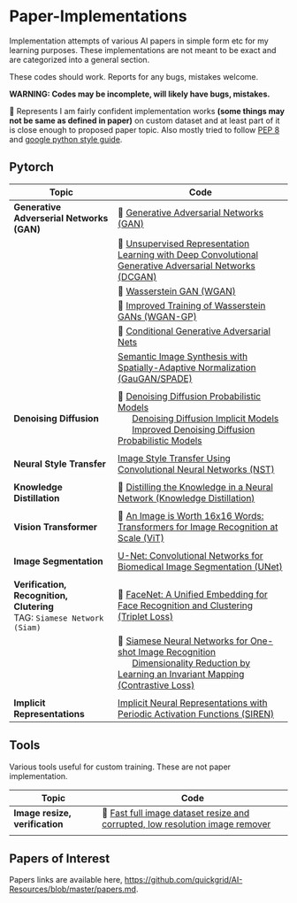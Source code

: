# Paper-Implementations

Implementation attempts of various AI papers in simple form etc for my learning purposes. These implementations are not meant to be exact and are categorized into a general section. 

These codes should work. Reports for any bugs, mistakes welcome.

**WARNING: Codes may be incomplete, will likely have bugs, mistakes.**

:rocket: Represents I am fairly confident implementation works **(some things may not be same as defined in paper)** on custom dataset and at least part of it is close enough to proposed paper topic. Also mostly tried to follow [PEP 8](https://www.python.org/dev/peps/pep-0008/) and [google python style guide](https://google.github.io/styleguide/pyguide.html).

## Pytorch

| Topic | Code |
| --- | --- |
| **Generative Adverserial Networks (GAN)** | :rocket: [Generative Adversarial Networks (GAN)](pytorch/gan) |
|  | :rocket: [Unsupervised Representation Learning with Deep Convolutional Generative Adversarial Networks (DCGAN)](pytorch/dcgan) |
|  | :rocket: [Wasserstein GAN (WGAN)](pytorch/wgan) |
|  | :rocket: [Improved Training of Wasserstein GANs (WGAN-GP)](pytorch/wgan-gp) |
|  | :rocket: [Conditional Generative Adversarial Nets](pytorch/conditional-wgan) |
|  | [Semantic Image Synthesis with Spatially-Adaptive Normalization (GauGAN/SPADE)](pytorch/gaugan) |
|  |  |
| **Denoising Diffusion** | :rocket: [Denoising Diffusion Probabilistic Models](pytorch/denoising-diffusion) <br>  &nbsp; &nbsp;  &nbsp; [Denoising Diffusion Implicit Models](pytorch/denoising-diffusion) <br>  &nbsp; &nbsp;  &nbsp; [Improved Denoising Diffusion Probabilistic Models](pytorch/denoising-diffusion) |
|  |  |
| **Neural Style Transfer** | [Image Style Transfer Using Convolutional Neural Networks (NST)](pytorch/neural-style-transfer) |
|  |  |
| **Knowledge Distillation** | :rocket: [Distilling the Knowledge in a Neural Network (Knowledge Distillation)](pytorch/knowledge-distillation) |
|  |  |
| **Vision Transformer** | :rocket: [An Image is Worth 16x16 Words: Transformers for Image Recognition at Scale (ViT)](pytorch/vision_transformer) |
|  |  |
| **Image Segmentation** | [U-Net: Convolutional Networks for Biomedical Image Segmentation (UNet)](pytorch/u-net) |
|  |  |
| **Verification, Recognition, Clutering** <br> TAG: `Siamese Network (Siam)` | :rocket: [FaceNet: A Unified Embedding for Face Recognition and Clustering (Triplet Loss)](pytorch/siamese-triplet-loss) |
|  | :rocket: [Siamese Neural Networks for One-shot Image Recognition](pytorch/siamese-contrastive-loss) <br>  &nbsp; &nbsp;  &nbsp; [Dimensionality Reduction by Learning an Invariant Mapping (Contrastive Loss)](pytorch/siamese-contrastive-loss) |
|  |  |
| **Implicit Representations** | [Implicit Neural Representations with Periodic Activation Functions (SIREN)](pytorch/siren) |

<!--
## Keras

| Topic | Code |
| --- | --- |
| **Object Detection** | [Focal Loss for Dense Object Detection (RetinaNet)](keras/retinanet) |
|  |  |
-->


## Tools

Various tools useful for custom training. These are not paper implementation.

| Topic | Code |
| --- | --- |
| **Image resize, verification** | :rocket: [Fast full image dataset resize and corrupted, low resolution image remover](pytorch/tools) |
|  |  |



## Papers of Interest

Papers links are available here, https://github.com/quickgrid/AI-Resources/blob/master/papers.md.


